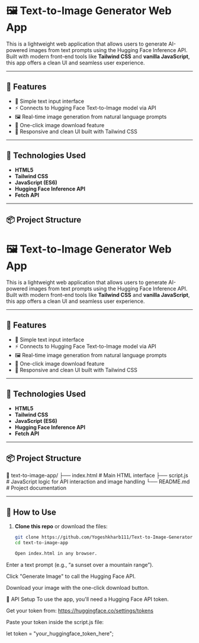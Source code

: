 # 🖼️ Text-to-Image Generator Web App

This is a lightweight web application that allows users to generate AI-powered images from text prompts using the Hugging Face Inference API. Built with modern front-end tools like **Tailwind CSS** and **vanilla JavaScript**, this app offers a clean UI and seamless user experience.

---

## 🚀 Features

- 📝 Simple text input interface
- ⚡ Connects to Hugging Face Text-to-Image model via API
- 🖼️ Real-time image generation from natural language prompts
- 💾 One-click image download feature
- 🌙 Responsive and clean UI built with Tailwind CSS

---

## 🧠 Technologies Used

- **HTML5**
- **Tailwind CSS**
- **JavaScript (ES6)**
- **Hugging Face Inference API**
- **Fetch API**

---

## 📦 Project Structure

# 🖼️ Text-to-Image Generator Web App

This is a lightweight web application that allows users to generate AI-powered images from text prompts using the Hugging Face Inference API. Built with modern front-end tools like **Tailwind CSS** and **vanilla JavaScript**, this app offers a clean UI and seamless user experience.

---

## 🚀 Features

- 📝 Simple text input interface
- ⚡ Connects to Hugging Face Text-to-Image model via API
- 🖼️ Real-time image generation from natural language prompts
- 💾 One-click image download feature
- 🌙 Responsive and clean UI built with Tailwind CSS

---

## 🧠 Technologies Used

- **HTML5**
- **Tailwind CSS**
- **JavaScript (ES6)**
- **Hugging Face Inference API**
- **Fetch API**

---

## 📦 Project Structure

📁 text-to-image-app/
├── index.html # Main HTML interface
├── script.js # JavaScript logic for API interaction and image handling
└── README.md # Project documentation


---

## 🔧 How to Use

1. **Clone this repo** or download the files:

   ```bash
   git clone https://github.com/Yogeshkharb111/Text-to-Image-Generator-Web-App
   cd text-to-image-app

   Open index.html in any browser.

Enter a text prompt (e.g., “a sunset over a mountain range”).

Click "Generate Image" to call the Hugging Face API.

Download your image with the one-click download button.

🔐 API Setup
To use the app, you'll need a Hugging Face API token.

Get your token from: https://huggingface.co/settings/tokens

Paste your token inside the script.js file:


let token = "your_huggingface_token_here";
